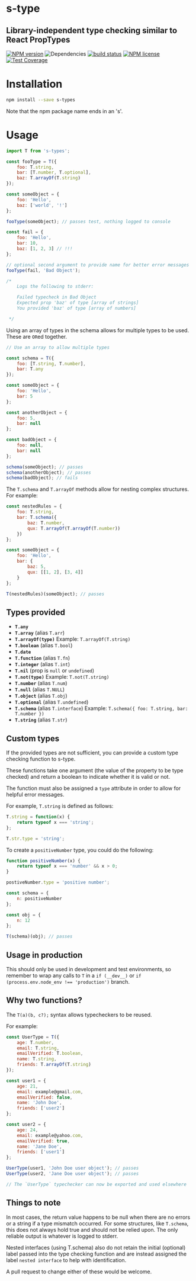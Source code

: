 # s-type
## Library-independent type checking similar to React PropTypes

[![NPM version](https://img.shields.io/npm/v/s-types.svg)](https://www.npmjs.com/package/s-types) ![Dependencies](https://img.shields.io/david/sebastiansandqvist/s-type.svg) [![build status](http://img.shields.io/travis/sebastiansandqvist/s-type.svg)](https://travis-ci.org/sebastiansandqvist/s-type) [![NPM license](https://img.shields.io/npm/l/s-types.svg)](https://www.npmjs.com/package/s-types) [![Test Coverage](https://codeclimate.com/github/sebastiansandqvist/s-type/badges/coverage.svg)](https://codeclimate.com/github/sebastiansandqvist/s-type/coverage)

# Installation

```bash
npm install --save s-types
```

Note that the npm package name ends in an 's'.

# Usage

```js
import T from 's-types';

const fooType = T({
	foo: T.string,
	bar: [T.number, T.optional],
	baz: T.arrayOf(T.string)
});

const someObject = {
	foo: 'Hello',
	baz: ['world', '!']
};

fooType(someObject); // passes test, nothing logged to console

const fail = {
	foo: 'Hello',
	bar: 10,
	baz: [1, 2, 3] // !!!
};

// optional second argument to provide name for better error messages
fooType(fail, 'Bad Object');

/*
	Logs the following to stderr:

	Failed typecheck in Bad Object
	Expected prop 'baz' of type [array of strings]
	You provided 'baz' of type [array of numbers]

 */
```

Using an array of types in the schema allows for multiple types to be used. These are `OR`ed together.

```js
// Use an array to allow multiple types

const schema = T({
	foo: [T.string, T.number],
	bar: T.any
});

const someObject = {
	foo: 'Hello',
	bar: 5
};

const anotherObject = {
	foo: 5,
	bar: null
};

const badObject = {
	foo: null,
	bar: null
};

schema(someObject); // passes
schema(anotherObject); // passes
schema(badObject); // fails

```

The `T.schema` and `T.arrayOf` methods allow for nesting complex structures. For example:

```js
const nestedRules = {
	foo: T.string,
	bar: T.schema({
		baz: T.number,
		qux: T.arrayOf(T.arrayOf(T.number))
	})
};

const someObject = {
	foo: 'Hello',
	bar: {
		baz: 5,
		qux: [[1, 2], [3, 4]]
	}
};

T(nestedRules)(someObject); // passes
```

## Types provided

- __`T.any`__
- __`T.array`__ (alias `T.arr`)
- __`T.arrayOf(type)`__
	Example: `T.arrayOf(T.string)`
- __`T.boolean`__ (alias `T.bool`)
- __`T.date`__
- __`T.function`__ (alias `T.fn`)
- __`T.integer`__ (alias `T.int`)
- __`T.nil`__ (prop is `null` or `undefined`)
- __`T.not(type)`__
	Example: `T.not(T.string)`
- __`T.number`__ (alias `T.num`)
- __`T.null`__ (alias `T.NULL`)
- __`T.object`__ (alias `T.obj`)
- __`T.optional`__ (alias `T.undefined`)
- __`T.schema`__ (alias `T.interface`)
	Example: `T.schema({ foo: T.string, bar: T.number })`
- __`T.string`__ (alias `T.str`)

## Custom types

If the provided types are not sufficient, you can provide a custom type checking function to s-type.

These functions take one argument (the value of the property to be type checked) and return a boolean to indicate whether it is valid or not.

The function must also be assigned a `type` attribute in order to allow for helpful error messages.

For example, `T.string` is defined as follows:

```js
T.string = function(x) {
	return typeof x === 'string';
};

T.str.type = 'string';
```

To create a `positiveNumber` type, you could do the following:

```js
function positiveNumber(x) {
	return typeof x === 'number' && x > 0;
}

postiveNumber.type = 'positive number';

const schema = {
	n: positiveNumber
};

const obj = {
	n: 12
};

T(schema)(obj); // passes
```

## Usage in production

This should only be used in development and test environments, so remember to wrap any calls to `T` in a `if (__dev__)` or `if (process.env.node_env !== 'production')` branch.


## Why two functions?

The `T(a)(b, c?);` syntax allows typecheckers to be reused.

For example:

```js
const UserType = T({
	age: T.number,
	email: T.string,
	emailVerified: T.boolean,
	name: T.string,
	friends: T.arrayOf(T.string)
});

const user1 = {
	age: 21,
	email: example@gmail.com,
	emailVerified: false,
	name: 'John Doe',
	friends: ['user2']
};

const user2 = {
	age: 24,
	email: example@yahoo.com,
	emailVerified: true,
	name: 'Jane Doe',
	friends: ['user1']
};

UserType(user1, 'John Doe user object'); // passes
UserType(user2, 'Jane Doe user object'); // passes

// The `UserType` typechecker can now be exported and used elsewhere
```

## Things to note

In most cases, the return value happens to be null when there are no errors or a string if a type mismatch occurred. For some structures, like `T.schema`, this does not always hold true and should not be relied upon. The only reliable output is whatever is logged to stderr.

Nested interfaces (using T.schema) also do not retain the initial (optional) label passed into the type checking function and are instead assigned the label `nested interface` to help with identification.

A pull request to change either of these would be welcome.